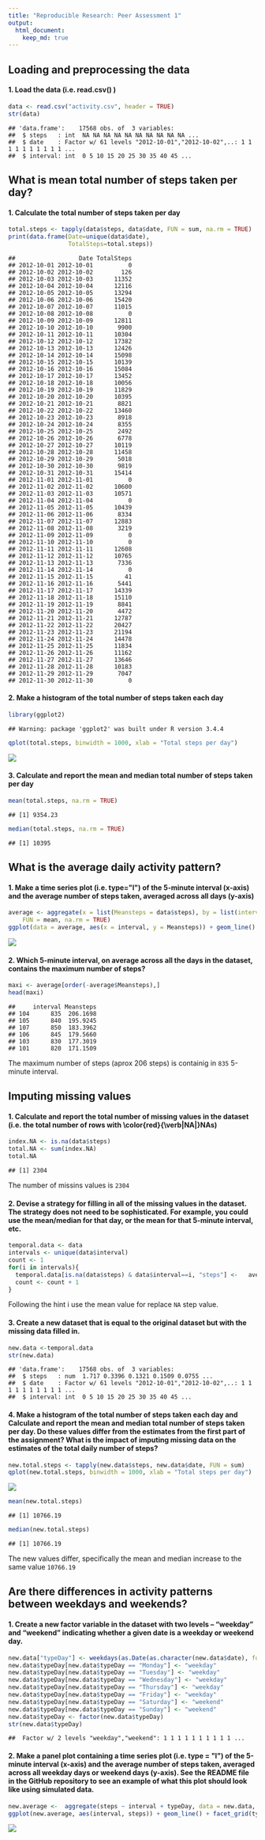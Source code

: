 ```yaml
---
title: "Reproducible Research: Peer Assessment 1"
output: 
  html_document:
    keep_md: true
---
```



## Loading and preprocessing the data

#### 1. Load the data (i.e. read.csv() )


```r
data <- read.csv("activity.csv", header = TRUE)
str(data)
```

```
## 'data.frame':	17568 obs. of  3 variables:
##  $ steps   : int  NA NA NA NA NA NA NA NA NA NA ...
##  $ date    : Factor w/ 61 levels "2012-10-01","2012-10-02",..: 1 1 1 1 1 1 1 1 1 1 ...
##  $ interval: int  0 5 10 15 20 25 30 35 40 45 ...
```



## What is mean total number of steps taken per day?

#### 1. Calculate the total number of steps taken per day


```r
total.steps <- tapply(data$steps, data$date, FUN = sum, na.rm = TRUE)
print(data.frame(Date=unique(data$date),
                 TotalSteps=total.steps))
```

```
##                  Date TotalSteps
## 2012-10-01 2012-10-01          0
## 2012-10-02 2012-10-02        126
## 2012-10-03 2012-10-03      11352
## 2012-10-04 2012-10-04      12116
## 2012-10-05 2012-10-05      13294
## 2012-10-06 2012-10-06      15420
## 2012-10-07 2012-10-07      11015
## 2012-10-08 2012-10-08          0
## 2012-10-09 2012-10-09      12811
## 2012-10-10 2012-10-10       9900
## 2012-10-11 2012-10-11      10304
## 2012-10-12 2012-10-12      17382
## 2012-10-13 2012-10-13      12426
## 2012-10-14 2012-10-14      15098
## 2012-10-15 2012-10-15      10139
## 2012-10-16 2012-10-16      15084
## 2012-10-17 2012-10-17      13452
## 2012-10-18 2012-10-18      10056
## 2012-10-19 2012-10-19      11829
## 2012-10-20 2012-10-20      10395
## 2012-10-21 2012-10-21       8821
## 2012-10-22 2012-10-22      13460
## 2012-10-23 2012-10-23       8918
## 2012-10-24 2012-10-24       8355
## 2012-10-25 2012-10-25       2492
## 2012-10-26 2012-10-26       6778
## 2012-10-27 2012-10-27      10119
## 2012-10-28 2012-10-28      11458
## 2012-10-29 2012-10-29       5018
## 2012-10-30 2012-10-30       9819
## 2012-10-31 2012-10-31      15414
## 2012-11-01 2012-11-01          0
## 2012-11-02 2012-11-02      10600
## 2012-11-03 2012-11-03      10571
## 2012-11-04 2012-11-04          0
## 2012-11-05 2012-11-05      10439
## 2012-11-06 2012-11-06       8334
## 2012-11-07 2012-11-07      12883
## 2012-11-08 2012-11-08       3219
## 2012-11-09 2012-11-09          0
## 2012-11-10 2012-11-10          0
## 2012-11-11 2012-11-11      12608
## 2012-11-12 2012-11-12      10765
## 2012-11-13 2012-11-13       7336
## 2012-11-14 2012-11-14          0
## 2012-11-15 2012-11-15         41
## 2012-11-16 2012-11-16       5441
## 2012-11-17 2012-11-17      14339
## 2012-11-18 2012-11-18      15110
## 2012-11-19 2012-11-19       8841
## 2012-11-20 2012-11-20       4472
## 2012-11-21 2012-11-21      12787
## 2012-11-22 2012-11-22      20427
## 2012-11-23 2012-11-23      21194
## 2012-11-24 2012-11-24      14478
## 2012-11-25 2012-11-25      11834
## 2012-11-26 2012-11-26      11162
## 2012-11-27 2012-11-27      13646
## 2012-11-28 2012-11-28      10183
## 2012-11-29 2012-11-29       7047
## 2012-11-30 2012-11-30          0
```


#### 2. Make a histogram of the total number of steps taken each day


```r
library(ggplot2)
```

```
## Warning: package 'ggplot2' was built under R version 3.4.4
```


```r
qplot(total.steps, binwidth = 1000, xlab = "Total steps per day")
```

![](PA1_template_files/figure-html/unnamed-chunk-4-1.png)<!-- -->


#### 3. Calculate and report the mean and median total number of steps taken per day

```r
mean(total.steps, na.rm = TRUE)
```

```
## [1] 9354.23
```

```r
median(total.steps, na.rm = TRUE)
```

```
## [1] 10395
```

## What is the average daily activity pattern?

#### 1. Make a time series plot (i.e. type="l") of the 5-minute interval (x-axis) and the average number of steps taken, averaged across all days (y-axis)


```r
average <- aggregate(x = list(Meansteps = data$steps), by = list(interval = data$interval), 
    FUN = mean, na.rm = TRUE)
ggplot(data = average, aes(x = interval, y = Meansteps)) + geom_line() + xlab("intervals")
```

![](PA1_template_files/figure-html/unnamed-chunk-6-1.png)<!-- -->

#### 2. Which 5-minute interval, on average across all the days in the dataset, contains the maximum number of steps?


```r
maxi <- average[order(-average$Meansteps),]
head(maxi)
```

```
##     interval Meansteps
## 104      835  206.1698
## 105      840  195.9245
## 107      850  183.3962
## 106      845  179.5660
## 103      830  177.3019
## 101      820  171.1509
```

The maximum number of steps (aprox 206 steps) is containig in `835` 5-minute interval.


## Imputing missing values

#### 1. Calculate and report the total number of missing values in the dataset (i.e. the total number of rows with \color{red}{\verb|NA|}NAs)


```r
index.NA <- is.na(data$steps)
total.NA <- sum(index.NA)
total.NA
```

```
## [1] 2304
```

The number of missins values is `2304`

#### 2. Devise a strategy for filling in all of the missing values in the dataset. The strategy does not need to be sophisticated. For example, you could use the mean/median for that day, or the mean for that 5-minute interval, etc.


```r
temporal.data <- data
intervals <- unique(data$interval)
count <- 1
for(i in intervals){
  temporal.data[is.na(data$steps) & data$interval==i, "steps"] <-   average$Meansteps[count]
  count <- count + 1
}
```

Following the hint i use the mean value for replace `NA` step value. 

#### 3. Create a new dataset that is equal to the original dataset but with the missing data filled in.


```r
new.data <-temporal.data
str(new.data)
```

```
## 'data.frame':	17568 obs. of  3 variables:
##  $ steps   : num  1.717 0.3396 0.1321 0.1509 0.0755 ...
##  $ date    : Factor w/ 61 levels "2012-10-01","2012-10-02",..: 1 1 1 1 1 1 1 1 1 1 ...
##  $ interval: int  0 5 10 15 20 25 30 35 40 45 ...
```

#### 4. Make a histogram of the total number of steps taken each day and Calculate and report the mean and median total number of steps taken per day. Do these values differ from the estimates from the first part of the assignment? What is the impact of imputing missing data on the estimates of the total daily number of steps?


```r
new.total.steps <- tapply(new.data$steps, new.data$date, FUN = sum)
qplot(new.total.steps, binwidth = 1000, xlab = "Total steps per day")
```

![](PA1_template_files/figure-html/unnamed-chunk-10-1.png)<!-- -->




```r
mean(new.total.steps)
```

```
## [1] 10766.19
```

```r
median(new.total.steps)
```

```
## [1] 10766.19
```


The new values differ, specifically the mean and median increase to the same value `10766.19`

## Are there differences in activity patterns between weekdays and weekends?

#### 1. Create a new factor variable in the dataset with two levels – “weekday” and “weekend” indicating whether a given date is a weekday or weekend day.


```r
new.data["typeDay"] <- weekdays(as.Date(as.character(new.data$date), format = "%Y-%m-%d"))
new.data$typeDay[new.data$typeDay == "Monday"] <- "weekday"
new.data$typeDay[new.data$typeDay == "Tuesday"] <- "weekday"
new.data$typeDay[new.data$typeDay == "Wednesday"] <- "weekday"
new.data$typeDay[new.data$typeDay == "Thursday"] <- "weekday"
new.data$typeDay[new.data$typeDay == "Friday"] <- "weekday"
new.data$typeDay[new.data$typeDay == "Saturday"] <- "weekend"
new.data$typeDay[new.data$typeDay == "Sunday"] <- "weekend"
new.data$typeDay <- factor(new.data$typeDay)
str(new.data$typeDay)
```

```
##  Factor w/ 2 levels "weekday","weekend": 1 1 1 1 1 1 1 1 1 1 ...
```

#### 2. Make a panel plot containing a time series plot (i.e. type = "l") of the 5-minute interval (x-axis) and the average number of steps taken, averaged across all weekday days or weekend days (y-axis). See the README file in the GitHub repository to see an example of what this plot should look like using simulated data.


```r
new.average <-  aggregate(steps ~ interval + typeDay, data = new.data, mean)
ggplot(new.average, aes(interval, steps)) + geom_line() + facet_grid(typeDay ~ .)
```

![](PA1_template_files/figure-html/unnamed-chunk-13-1.png)<!-- -->
